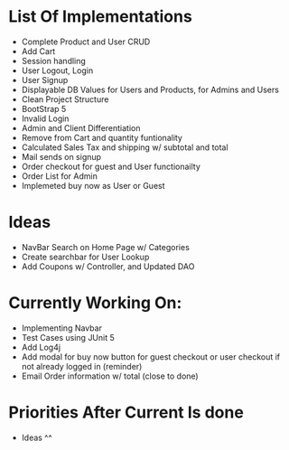 # List Of Implementations
- Complete Product and User CRUD
- Add Cart
- Session handling 
- User Logout, Login
- User Signup 
- Displayable DB Values for Users and Products, for Admins and Users
- Clean Project Structure
- BootStrap 5
- Invalid Login
- Admin and Client Differentiation 
- Remove from Cart and quantity funtionality 
- Calculated Sales Tax and shipping w/ subtotal and total 
- Mail sends on signup
- Order checkout for guest and User functionailty 
- Order List for Admin
- Implemeted buy now as User or Guest 


# Ideas
- NavBar Search on Home Page w/ Categories 
- Create searchbar for User Lookup
- Add Coupons w/ Controller, and Updated DAO

# Currently Working On:
- Implementing Navbar
- Test Cases using JUnit 5
- Add Log4j
- Add modal for buy now button for guest checkout or user checkout if not already logged in (reminder)
- Email Order information w/ total (close to done)

# Priorities After Current Is done 
- Ideas ^^
